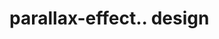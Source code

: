 # parallax-effect.. design                                                                                                                                                                                                                                                                                    
                                     

